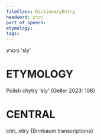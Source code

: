 ```yaml
---
fileClass: DictionaryEntry
headword: כיטרע
part_of_speech: 
etymology: 
tags: 
---
```

כיטרע
'sly'

ETYMOLOGY
===========
Polish chytry 'sly'
{Geller 2023: 108}

CENTRAL
========

citri, xitry {Birnbaum transcriptions}